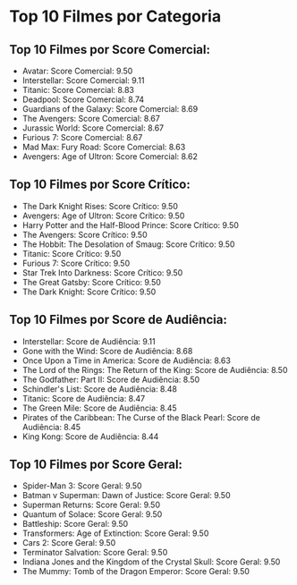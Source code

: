 
# Top 10 Filmes por Categoria

## Top 10 Filmes por Score Comercial:
- Avatar: Score Comercial: 9.50
- Interstellar: Score Comercial: 9.11
- Titanic: Score Comercial: 8.83
- Deadpool: Score Comercial: 8.74
- Guardians of the Galaxy: Score Comercial: 8.69
- The Avengers: Score Comercial: 8.67
- Jurassic World: Score Comercial: 8.67
- Furious 7: Score Comercial: 8.67
- Mad Max: Fury Road: Score Comercial: 8.63
- Avengers: Age of Ultron: Score Comercial: 8.62

## Top 10 Filmes por Score Crítico:
- The Dark Knight Rises: Score Crítico: 9.50
- Avengers: Age of Ultron: Score Crítico: 9.50
- Harry Potter and the Half-Blood Prince: Score Crítico: 9.50
- The Avengers: Score Crítico: 9.50
- The Hobbit: The Desolation of Smaug: Score Crítico: 9.50
- Titanic: Score Crítico: 9.50
- Furious 7: Score Crítico: 9.50
- Star Trek Into Darkness: Score Crítico: 9.50
- The Great Gatsby: Score Crítico: 9.50
- The Dark Knight: Score Crítico: 9.50

## Top 10 Filmes por Score de Audiência:
- Interstellar: Score de Audiência: 9.11
- Gone with the Wind: Score de Audiência: 8.68
- Once Upon a Time in America: Score de Audiência: 8.63
- The Lord of the Rings: The Return of the King: Score de Audiência: 8.50
- The Godfather: Part II: Score de Audiência: 8.50
- Schindler's List: Score de Audiência: 8.48
- Titanic: Score de Audiência: 8.47
- The Green Mile: Score de Audiência: 8.45
- Pirates of the Caribbean: The Curse of the Black Pearl: Score de Audiência: 8.45
- King Kong: Score de Audiência: 8.44

## Top 10 Filmes por Score Geral:
- Spider-Man 3: Score Geral: 9.50
- Batman v Superman: Dawn of Justice: Score Geral: 9.50
- Superman Returns: Score Geral: 9.50
- Quantum of Solace: Score Geral: 9.50
- Battleship: Score Geral: 9.50
- Transformers: Age of Extinction: Score Geral: 9.50
- Cars 2: Score Geral: 9.50
- Terminator Salvation: Score Geral: 9.50
- Indiana Jones and the Kingdom of the Crystal Skull: Score Geral: 9.50
- The Mummy: Tomb of the Dragon Emperor: Score Geral: 9.50
